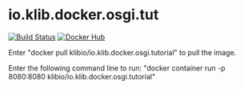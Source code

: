 # io.klib.docker.osgi.tut

[![Build Status](https://api.travis-ci.org/klibio/io.klib.docker.osgi.tut.svg?branch=master)](https://travis-ci.org/klibio/io.klib.docker.osgi.tut)
[![Docker Hub](https://img.shields.io/badge/Docker%20Hub-io.klib.docker.osgi.tutorial-blue.svg)](https://hub.docker.com/r/klibio/io.klib.docker.osgi.tutorial/)

Enter "docker pull klibio/io.klib.docker.osgi.tutorial" to pull the image.

Enter the following command line to run: "docker container run -p 8080:8080 klibio/io.klib.docker.osgi.tutorial"
